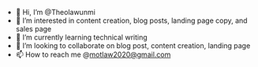 - 👋 Hi, I’m @Theolawunmi
- 👀 I’m interested in content creation, blog posts, landing page copy, and sales page 
- 🌱 I’m currently learning technical writing 
- 💞️ I’m looking to collaborate on blog post, content creation, landing page
- 📫 How to reach me @motlaw2020@gmail.com

<!---
Theolawunmi/Theolawunmi is a ✨ special ✨ repository because its `README.md` (this file) appears on your GitHub profile.
You can click the Preview link to take a look at your changes.
--->
